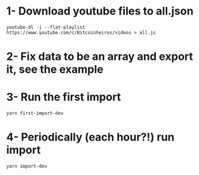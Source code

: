 # 1- Download youtube files to all.json

```
youtube-dl -j --flat-playlist https://www.youtube.com/c/Bitcoinheiros/videos > all.js
```

# 2- Fix data to be an array and export it, see the example

# 3- Run the first import

```
yarn first-import-dev
```

# 4- Periodically (each hour?!) run import

```
yarn import-dev
```

